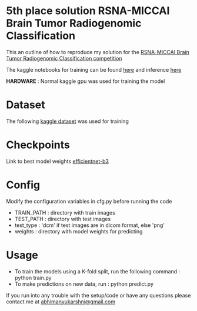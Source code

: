 # 5th place solution RSNA-MICCAI Brain Tumor Radiogenomic Classification

This an outline of how to reproduce my solution for the [RSNA-MICCAI Brain Tumor Radiogenomic Classification competition](https://www.kaggle.com/c/rsna-miccai-brain-tumor-radiogenomic-classification)

The kaggle notebooks for training can be found [here](https://www.kaggle.com/abhimanyukarshni/rsna-training/notebook) and inference [here](https://www.kaggle.com/abhimanyukarshni/rsna-inference/notebook)

**HARDWARE** : Normal kaggle gpu was used for training the model

# Dataset
The following [kaggle dataset](https://www.kaggle.com/jonathanbesomi/rsna-miccai-png) was used for training 

# Checkpoints
Link to best model weights [efficientnet-b3](https://drive.google.com/drive/folders/1qSTjlLmP8wrGLD7-qo1hTX5koykH6N_8?usp=sharing)

# Config
Modify the configuration variables in cfg.py before running the code

* TRAIN_PATH : directory with train images
* TEST_PATH : directory with test images
* test_type : 'dcm' if test images are in dicom format, else 'png'
* weights : directory with model weights for predicting

# Usage

* To train the models using a K-fold split, run the following command : python train.py
* To make predictions on new data, run : python predict.py


If you run into any trouble with the setup/code or have any questions please contact me at abhimanyukarshni@gmail.com
